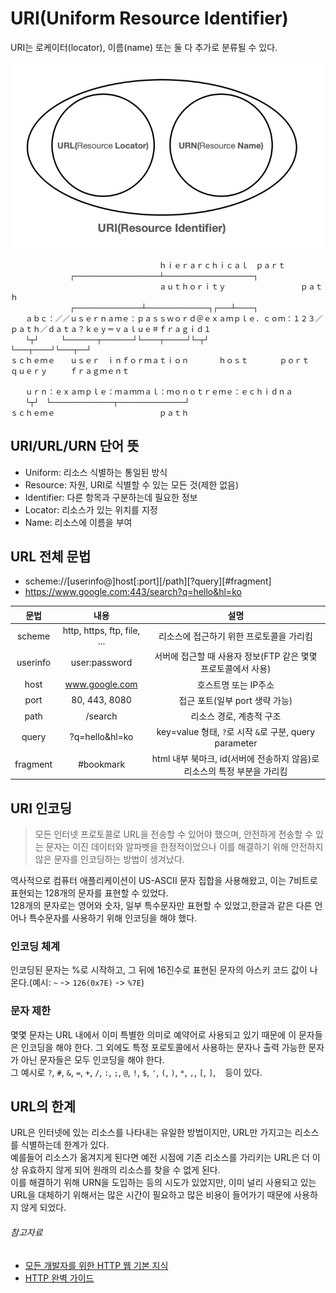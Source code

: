 # URI(Uniform Resource Identifier)

URI는 로케이터(locator), 이름(name) 또는 둘 다 추가로 분류될 수 있다.

![img.png](image/uri_diagram.png)

```
　　　　　　　　　　　　　　　　　　　　ｈｉｅｒａｒｃｈｉｃａｌ　ｐａｒｔ
　　　　　　　　┌───────────────────┴────────────────────┐
　　　　　　　　　　　　　　　　　　　　ａｕｔｈｏｒｉｔｙ　　　　　　　　　　ｐａｔｈ
　　　　　　　　┌───────────────┴──────────────┐┌───┴────┐
　　ａｂｃ：／／ｕｓｅｒｎａｍｅ：ｐａｓｓｗｏｒｄ＠ｅｘａｍｐｌｅ．ｃｏｍ：１２３／ｐａｔｈ／ｄａｔａ？ｋｅｙ＝ｖａｌｕｅ＃ｆｒａｇｉｄ１
　　└┬┘　　　└───────┬───────┘└────┬─────┘└─┬┘　　　　　　　　└───┬────┘└───┬──┘
ｓｃｈｅｍｅ　　ｕｓｅｒ　ｉｎｆｏｒｍａｔｉｏｎ　　　　ｈｏｓｔ　　　  ｐｏｒｔ　　　　　　　　  ｑｕｅｒｙ　　　ｆｒａｇｍｅｎｔ

　　ｕｒｎ：ｅｘａｍｐｌｅ：ｍａｍｍａｌ：ｍｏｎｏｔｒｅｍｅ：ｅｃｈｉｄｎａ
　　└┬┘　└──────────────┬───────────────┘
ｓｃｈｅｍｅ　　　　　　　　　　　　　　ｐａｔｈ
```

## URI/URL/URN 단어 뜻

- Uniform: 리소스 식별하는 통일된 방식
- Resource: 자원, URI로 식별할 수 있는 모든 것(제한 없음)
- Identifier: 다른 항목과 구분하는데 필요한 정보
- Locator: 리소스가 있는 위치를 지정
- Name: 리소스에 이름을 부여

## URL 전체 문법

- scheme://[userinfo@]host[:port][/path][?query][#fragment]
- https://www.google.com:443/search?q=hello&hl=ko

|    문법    |             내용              |                       설명                       |
|:--------:|:---------------------------:|:----------------------------------------------:|
|  scheme  | http, https, ftp, file, ... |             리소스에 접근하기 위한 프로토콜을 가리킴             |
| userinfo |        user:password        |     서버에 접근할 때 사용자 정보(FTP 같은 몇몇 프로토콜에서 사용)      |
|   host   |       www.google.com        |                  호스트명 또는 IP주소                  |
|   port   |        80, 443, 8080        |              접근 포트(일부 port 생략 가능)              |
|   path   |           /search           |                 리소스 경로, 계층적 구조                 |
|  query   |       ?q=hello&hl=ko        | key=value 형태, `?`로 시작 `&`로 구분, query parameter |
| fragment |          #bookmark          | html 내부 북마크, id(서버에 전송하지 않음)로 리소스의 특정 부분을 가리킴  |

## URI 인코딩

> 모든 인터넷 프로토콜로 URL을 전송할 수 있어야 했으며, 안전하게 전송할 수 있는 문자는 이진 데이터와 알파벳을 한정적이었으나 이를 해결하기 위해 안전하지 않은 문자를 인코딩하는 방법이 생겨났다.

역사적으로 컴퓨터 애플리케이션이 US-ASCII 문자 집합을 사용해왔고, 이는 7비트로 표현되는 128개의 문자를 표현할 수 있었다.  
128개의 문자로는 영어와 숫자, 일부 특수문자만 표현할 수 있었고,한글과 같은 다른 언어나 특수문자를 사용하기 위해 인코딩을 해야 했다.

### 인코딩 체계

인코딩된 문자는 %로 시작하고, 그 뒤에 16진수로 표현된 문자의 아스키 코드 값이 나온다.(예시: `~` -> `126(0x7E)` -> `%7E`)

### 문자 제한

몇몇 문자는 URL 내에서 이미 특별한 의미로 예약어로 사용되고 있기 때문에 이 문자들은 인코딩을 해야 한다. 그 외에도 특정 포로토콜에서 사용하는 문자나 출력 가능한 문자가 아닌 문자들은 모두 인코딩을 해야 한다.  
그 예시로 `?`, `#`, `&`, `=`, `+`, `/`, `:`, `;`, `@`, `!`, `$`, `'`, `(`, `)`, `*`, `,`, `[`, `]`, ` ` 등이 있다.

## URL의 한계

URL은 인터넷에 있는 리소스를 나타내는 유일한 방법이지만, URL만 가지고는 리소스를 식별하는데 한계가 있다.  
예를들어 리소스가 옮겨지게 된다면 예전 시점에 기존 리소스를 가리키는 URL은 더 이상 유효하지 않게 되어 원래의 리소스를 찾을 수 없게 된다.  
이를 해결하기 위해 URN을 도입하는 등의 시도가 있었지만, 이미 널리 사용되고 있는 URL을 대체하기 위해서는 많은 시간이 필요하고 많은 비용이 들어가기 때문에 사용하지 않게 되었다.


###### 참고자료

- [모든 개발자를 위한 HTTP 웹 기본 지식](https://www.inflearn.com/course/http-웹-네트워크)
- [HTTP 완벽 가이드](https://www.nl.go.kr/seoji/contents/S80100000000.do?schM=intgr_detail_view_isbn&page=1&pageUnit=10&schType=simple&schStr=HTTP+완벽+가이드&isbn=9788966261208&cipId=200309770%2C4096969)